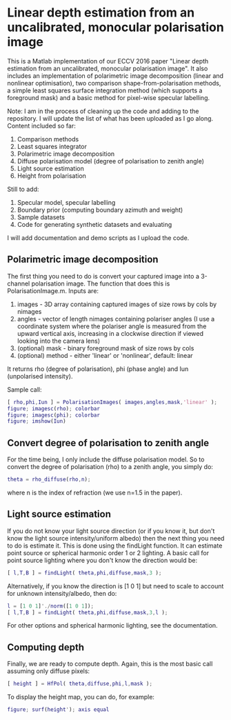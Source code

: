 # Linear depth estimation from an uncalibrated, monocular polarisation image

This is a Matlab implementation of our ECCV 2016 paper "Linear depth estimation from an uncalibrated, monocular polarisation image". It also includes an implementation of polarimetric image decomposition (linear and nonlinear optimisation), two comparison shape-from-polarisation methods, a simple least squares surface integration method (which supports a foreground mask) and a basic method for pixel-wise specular labelling.

Note: I am in the process of cleaning up the code and adding to the repository. I will update the list of what has been uploaded as I go along. Content included so far:

1. Comparison methods
2. Least squares integrator
3. Polarimetric image decomposition
4. Diffuse polarisation model (degree of polarisation to zenith angle)
5. Light source estimation
6. Height from polarisation

Still to add:

1. Specular model, specular labelling
2. Boundary prior (computing boundary azimuth and weight)
3. Sample datasets
4. Code for generating synthetic datasets and evaluating

I will add documentation and demo scripts as I upload the code.

## Polarimetric image decomposition

The first thing you need to do is convert your captured image into a 3-channel polarisation image. The function that does this is PolarisationImage.m. Inputs are:

1. images - 3D array containing captured images of size rows by cols by nimages
2. angles - vector of length nimages containing polariser angles (I use a coordinate system where the polariser angle is measured from the upward vertical axis, increasing in a clockwise direction if viewed looking into the camera lens)
3. (optional) mask - binary foreground mask of size rows by cols
4. (optional) method - either 'linear' or 'nonlinear', default: linear

It returns rho (degree of polarisation), phi (phase angle) and Iun (unpolarised intensity).

Sample call:

```matlab
[ rho,phi,Iun ] = PolarisationImages( images,angles,mask,'linear' );
figure; imagesc(rho); colorbar
figure; imagesc(phi); colorbar
figure; imshow(Iun)
```

## Convert degree of polarisation to zenith angle

For the time being, I only include the diffuse polarisation model. So to convert the degree of polarisation (rho) to a zenith angle, you simply do:

```matlab
theta = rho_diffuse(rho,n);
```

where n is the index of refraction (we use n=1.5 in the paper).

## Light source estimation

If you do not know your light source direction (or if you know it, but don't know the light source intensity/uniform albedo) then the next thing you need to do is estimate it. This is done using the findLight function. It can estimate point source or spherical harmonic order 1 or 2 lighting. A basic call for point source lighting where you don't know the direction would be:

```matlab
[ l,T,B ] = findLight( theta,phi,diffuse,mask,3 );
```

Alternatively, if you know the direction is [1 0 1] but need to scale to account for unknown intensity/albedo, then do:

```matlab
l = [1 0 1]'./norm([1 0 1]);
[ l,T,B ] = findLight( theta,phi,diffuse,mask,3,l );
```

For other options and spherical harmonic lighting, see the documentation.

## Computing depth

Finally, we are ready to compute depth. Again, this is the most basic call assuming only diffuse pixels:

```matlab
[ height ] = HfPol( theta,diffuse,phi,l,mask );
```

To display the height map, you can do, for example:

```matlab
figure; surf(height'); axis equal
```
